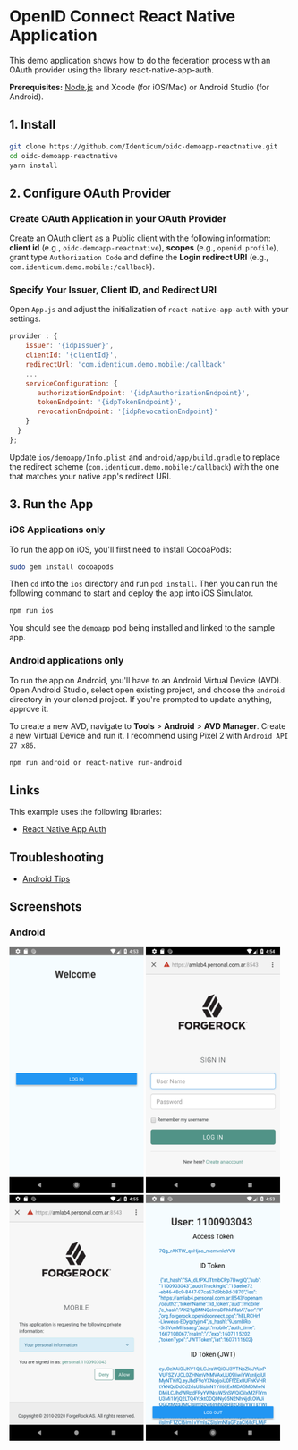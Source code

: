 # OpenID Connect React Native Application

This demo application shows how to do the federation process with an OAuth provider using the library react-native-app-auth.


**Prerequisites:** [Node.js](https://nodejs.org/) and Xcode (for iOS/Mac) or Android Studio (for Android).

## 1. Install

```bash
git clone https://github.com/Identicum/oidc-demoapp-reactnative.git
cd oidc-demoapp-reactnative
yarn install
```

## 2. Configure OAuth Provider

### Create OAuth Application in your OAuth Provider
Create an OAuth client as a Public client with the following information: **client id** (e.g., `oidc-demoapp-reactnative`),  **scopes** (e.g., `openid profile`), grant type `Authorization Code` and define the **Login redirect URI** (e.g., `com.identicum.demo.mobile:/callback`).

### Specify Your Issuer, Client ID, and Redirect URI

Open `App.js` and adjust the initialization of `react-native-app-auth` with your settings.

```js
provider : {
    issuer: '{idpIssuer}',
    clientId: '{clientId}',
    redirectUrl: 'com.identicum.demo.mobile:/callback'
    ...
    serviceConfiguration: {
       authorizationEndpoint: '{idpAauthorizationEndpoint}',
       tokenEndpoint: '{idpTokenEndpoint}',
       revocationEndpoint: '{idpRevocationEndpoint}'
    }
  }
};
```

Update `ios/demoapp/Info.plist` and `android/app/build.gradle` to replace the redirect scheme (`com.identicum.demo.mobile:/callback`) with the one that matches your native app's redirect URI.

## 3. Run the App

### iOS Applications only

To run the app on iOS, you'll first need to install CocoaPods:

```bash
sudo gem install cocoapods
```

Then `cd` into the `ios` directory and run `pod install`. Then you can run the following command to start and deploy the app into iOS Simulator.

```bash
npm run ios
```

You should see the `demoapp` pod being installed and linked to the sample app.

### Android applications only

To run the app on Android, you'll have to an Android Virtual Device (AVD). Open Android Studio, select open existing project, and choose the `android` directory in your cloned project. If you're prompted to update anything, approve it.

To create a new AVD, navigate to **Tools** > **Android** > **AVD Manager**. Create a new Virtual Device and run it. I recommend using Pixel 2 with `Android API 27 x86`.
 
```bash
npm run android or react-native run-android
```

## Links

This example uses the following libraries:

* [React Native App Auth](https://github.com/FormidableLabs/react-native-app-auth)

## Troubleshooting

* [Android Tips](Android.md)


## Screenshots

### Android

<img src="https://github.com/Identicum/oidc-demoapp-reactnative/blob/main/assets/screenshot_android_app-login.png" width="240" height="440" />

<img src="https://github.com/Identicum/oidc-demoapp-reactnative/blob/main/assets/screenshot_android_idp-login.png"  width="240" height="440" />

<img src="https://github.com/Identicum/oidc-demoapp-reactnative/blob/main/assets/screenshot_android_idp-consent.png"  width="240" height="440" />

<img src="https://github.com/Identicum/oidc-demoapp-reactnative/blob/main/assets/screenshot_android_app-userinfo.png"  width="240" height="440" />


